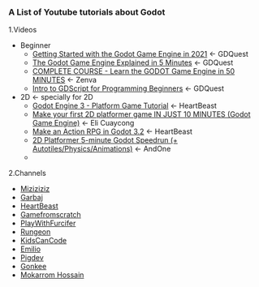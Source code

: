 ### **A List of Youtube tutorials about Godot**  
1.Videos  
 - Beginner  
   - [Getting Started with the Godot Game Engine in 2021](https://youtu.be/42HKCFf5Lf4) <- GDQuest  
   - [The Godot Game Engine Explained in 5 Minutes](https://youtu.be/KjX5llYZ5eQ) <- GDQuest  
   - [COMPLETE COURSE - Learn the GODOT Game Engine in 50 MINUTES](https://youtu.be/QftpPI5iYrY) <- Zenva  
   - [Intro to GDScript for Programming Beginners](https://youtu.be/UcdwP1Q2UlU) <- GDQuest  
 - 2D <- specially for 2D  
   - [Godot Engine 3 - Platform Game Tutorial](https://youtu.be/wETY5_9kFtA) <- HeartBeast  
   - [Make your first 2D platformer game IN JUST 10 MINUTES (Godot Game Engine)](https://youtu.be/xFEKIWpd0sU) <- Eli Cuaycong  
   - [Make an Action RPG in Godot 3.2](https://youtu.be/mAbG8Oi-SvQ) <- HeartBeast  
   - [2D Platformer 5-minute Godot Speedrun (+ Autotiles/Physics/Animations)](https://youtu.be/Q4nZVSdUtDA) <- AndOne  
   - 
2.Channels  
   - [Miziziziz](https://www.youtube.com/user/Miziziziz)  
   - [Garbaj](https://www.youtube.com/channel/UCPUe9uOcp1UMpVi6Vll60Jw)  
   - [HeartBeast](https://www.youtube.com/user/uheartbeast)  
   - [Gamefromscratch](https://www.youtube.com/user/gamefromscratch)  
   - [PlayWithFurcifer](https://www.youtube.com/channel/UCTEZ0gVA5jMYq2SwjLyTUKw)  
   - [Rungeon](https://www.youtube.com/channel/UCEtKeMUvtI-2eXVY8hg7nHw)  
   - [KidsCanCode](https://www.youtube.com/channel/UCNaPQ5uLX5iIEHUCLmfAgKg)  
   - [Emilio](https://www.youtube.com/channel/UC9DR22-qohBDtZ74R3FxOZg)  
   - [Pigdev](https://www.youtube.com/channel/UCFK9ZoVDqDgY6KGMcHEloFw)  
   - [Gonkee](https://www.youtube.com/channel/UCJqCPFHdbc6443G3Sz6VYDw)  
   - [Mokarrom Hossain](https://www.youtube.com/channel/UC7muK7PXkSGUoRtTZxwOh4Q)
